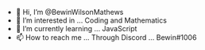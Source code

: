 - 👋 Hi, I’m @BewinWilsonMathews
- 👀 I’m interested in ... Coding and Mathematics
- 🌱 I’m currently learning ... JavaScript
- 📫 How to reach me ... Through Discord ... Bewin#1006

<!---
BewinWilsonMathews/BewinWilsonMathews is a ✨ special ✨ repository because its `README.md` (this file) appears on your GitHub profile.
You can click the Preview link to take a look at your changes.
--->
